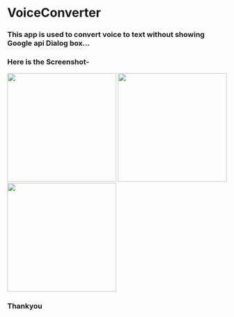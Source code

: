 # VoiceConverter
### This app is used to convert voice to text without showing Google api Dialog box...

### Here is the Screenshot-

 <img src="https://user-images.githubusercontent.com/29863779/27953779-99e917a4-62fc-11e7-866e-c2e6d1df8e8e.jpg" width="250">
 <img src="https://user-images.githubusercontent.com/29863779/27953781-99eaf2c2-62fc-11e7-811d-821aa50df946.jpg" width="250">
 <img src="https://user-images.githubusercontent.com/29863779/27953778-99e79c8a-62fc-11e7-826d-0e2682e05b3b.jpg" width="250">
 
 ### Thankyou
 
